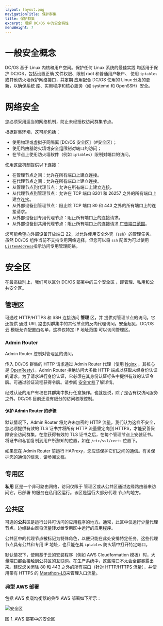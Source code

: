 ```yaml
---
layout: layout.pug
navigationTitle: 保护群集
title: 保护群集
excerpt: 理解 DC/OS 中的安全特性
menuWeight: 7
---
```


# 一般安全概念

DC/OS 基于 Linux 内核和用户空间。保护任何 Linux 系统的最佳实践
均适用于保护 DC/OS，包括设置正确
文件权限、限制 root 和普通用户帐户、
使用 `iptables` 或其他防火墙保护网络接口，并定期
应用配合 DC/OS 使用的 Linux 分发的更新，以确保系统
库、实用程序和核心服务（如 systemd 和 OpenSSH）安全。

# 网络安全

您必须采用适当的网络机制，防止未经授权访问群集节点。

根据群集环境，这可能包括：
- 使用物理或虚拟子网隔离 [DC/OS 安全区]（#安全区）；
- 使用路由器防火墙或安全组限制对端口的访问；
- 在节点上使用防火墙软件（例如 `iptables`）限制对端口的访问。

使用这些机制提供以下连接：
- 在管理节点之间：允许在所有端口上建立连接。
- 在代理节点之间：允许在所有端口上建立连接。
- 从管理节点到代理节点：允许在所有端口上建立连接。
- 从代理节点到管理节点：允许在 TCP 端口 8201 和 26257 之外的所有端口上建立连接。
- 从外部设备到管理节点：阻止除 TCP 端口 80 和 443 之外的所有端口上的连接请求。
- 从外部设备到专用代理节点：阻止所有端口上的连接请求。
- 从外部设备到共用代理节点：阻止所有端口上的连接请求 [广告端口范围](/mesosphere/dcos/cn/1.12/installing/production/system-requirements/ports/#agent)。

您可能希望向外部设备开放端口 22，以允许使用安全外壳（`ssh`）的管理任务。
虽然 DC/OS 组件当前不支持专用网络选择，但您可以将
`ssh` 配置为可以使用 [`ListenAddress`](https://man.openbsd.org/sshd_config#ListenAddress)指示访问专用管理网络。

# 安全区

在最高级别上，我们可以区分 DC/OS 部署中的三个安全区
，即管理、私用和公共安全区。

## 管理区

可通过 HTTP/HTTPS 和 SSH 连接访问 **管理** 区，并
提供对管理节点的访问。它还提供
通过 URL 路由对群集中的其他节点的反向代理访问。安全起见，DC/OS 云
模板允许配置白名单，这样仅特定 IP 地址范围
可以访问管理区。

### Admin Router

Admin Router 控制对管理区的访问。

传入 DC/OS 群集的 HTTP 请求通过 Admin Router 代理（使用 [Nginx](http://nginx.org) ，其核心是 [OpenResty](https://openresty.org)）。Admin Router 拒绝访问大多数 HTTP 端点以获取未经身份认证的请求。为了请求进行身份认证，它必须在其身份认证标头中提供有效的认证令牌。可通过验证流程获得令牌。请参阅 [安全文档](/mesosphere/dcos/cn/1.12/security/)了解详情。

经过认证的用户有权在其群集中执行任意操作。也就是说，除了是否有权访问服务之外，DC/OS 目前还没有细分的访问权限控制。

#### 保护 Admin Router 的步骤

默认情况下，Admin Router 将允许未加密的 HTTP 流量。我们认为这样不安全，您必须提供有效的 TLS 证书并将所有 HTTP 流量重定向到 HTTPS，才能妥善保障安全访问群集。在您获得有效的 TLS 证书之后，在每个管理节点上安装证书。将证书和私钥复制到用户所熟知的位置，如在 `/etc/ssl/certs` 位置下。

如果您在 Admin Router 前运行 HAProxy，您应该保护它们之间的通信。有关保护您的通信的信息，请参阅[文档](/mesosphere/dcos/cn/1.12/security/oss/tls-ssl/haproxy-adminrouter/)。

## 专用区

**私用** 区是一个非可路由网络，访问仅限于
管理区或从公共区通过边缘路由器来访问它。已部署
的服务在私用区运行。该区是运行大部分代理
节点的地方。

## 公共区

可选的**公共**区是运行公共可访问的应用程序的地方。通常，此区中仅运行少量代理节点。边缘路由器将流量转发给专用区中运行的应用程序。

公共区中的代理节点被标记为特殊角色，以便只能在此处安排特定任务。这些代理节点具有公共和专用 IP 地址，也只能在其
`iptables` 防火墙中打开特定端口。

默认情况下，使用基于云的安装程序（例如 AWS Cloudformation 模板）时，大量端口都会接触到公共区的互联网。在生产系统中，这些端口不太会全都暴露出来。建议您关闭除 80 和 443 之外的所有端口（针对 HTTP/HTTPS 流量），并使用带有 HTTPS 的 [Marathon-LB](/mesosphere/dcos/services/marathon-lb/)来管理入口流量。

### 典型 AWS 部署

包括 AWS 负载均衡器的典型 AWS 部署如下所示：

![安全区](/mesosphere/dcos/1.12/img/security-zones.jpg)

图 1. AWS 部署中的安全区

